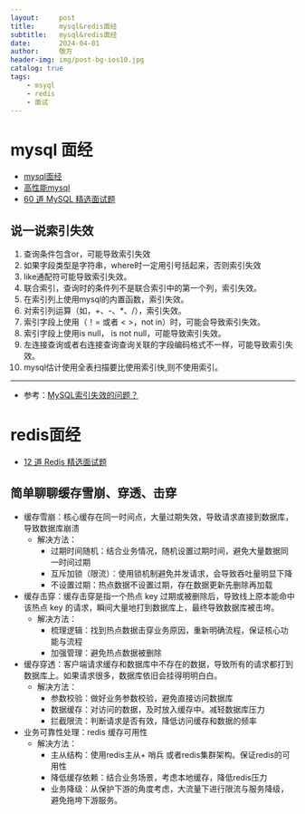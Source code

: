 ```yaml
---
layout:     post
title:      mysql&redis面经
subtitle:   mysql&redis面经
date:       2024-04-01
author:     敬方
header-img: img/post-bg-ios10.jpg
catalog: true
tags:
    - msyql
    - redis
    - 面试
---
```


# mysql 面经
- [mysql面经](https://wangpengcheng.github.io/2019/12/17/baidu_interview_prepare/#6-%E6%95%B0%E6%8D%AE%E5%BA%93)
- [高性能mysql](https://wangpengcheng.github.io/2019/12/27/hight_performance_mysql/)
- [60 道 MySQL 精选面试题](https://javabetter.cn/interview/mysql-60.html)



## 说一说索引失效

1. 查询条件包含or，可能导致索引失效
2. 如果字段类型是字符串，where时一定用引号括起来，否则索引失效
3. like通配符可能导致索引失效。
4. 联合索引，查询时的条件列不是联合索引中的第一个列，索引失效。
5. 在索引列上使用mysql的内置函数，索引失效。
6. 对索引列运算（如，+、-、*、/），索引失效。
7. 索引字段上使用（！= 或者 < >，not in）时，可能会导致索引失效。
8. 索引字段上使用is null， is not null，可能导致索引失效。
9. 左连接查询或者右连接查询查询关联的字段编码格式不一样，可能导致索引失效。
10. mysql估计使用全表扫描要比使用索引快,则不使用索引。

___

- 参考：[MySQL索引失效的问题？](https://juejin.cn/post/7110782362778075143)

# redis面经

- [12 道 Redis 精选面试题](https://javabetter.cn/interview/redis-12.html)



## 简单聊聊缓存雪崩、穿透、击穿

- 缓存雪崩：核心缓存在同一时间点，大量过期失效，导致请求直接到数据库，导致数据库崩溃
    - 解决方法：
        - 过期时间随机：结合业务情况，随机设置过期时间，避免大量数据同一时间过期
        - 互斥加锁（限流）：使用锁机制避免并发请求，会导致吞吐量明显下降
        - 不设置过期：热点数据不设置过期，存在数据更新先删除再加载
- 缓存击穿：缓存击穿是指一个热点 key 过期或被删除后，导致线上原本能命中该热点 key 的请求，瞬间大量地打到数据库上，最终导致数据库被击垮。
    - 解决方法：
        - 梳理逻辑：找到热点数据击穿业务原因，重新明确流程，保证核心功能与流程
        - 加强管理：避免热点数据被删除
- 缓存穿透：客户端请求缓存和数据库中不存在的数据，导致所有的请求都打到数据库上。如果请求很多，数据库依旧会挂得明明白白。
    - 解决方法：
        - 参数校验：做好业务参数校验，避免直接访问数据库
        - 数据缓存：对访问的数据，及时放入缓存中。减轻数据库压力
        - 拦截限流：判断请求是否有效，降低访问缓存和数据的频率
- 业务可靠性处理：redis 缓存可用性
    - 解决方法：
        - 主从结构：使用redis主从+ 哨兵 或者redis集群架构。保证redis的可用性
        - 降低缓存依赖：结合业务场景，考虑本地缓存，降低redis压力
        - 业务降级：从保护下游的角度考虑，大流量下进行限流与服务降级，避免拖垮下游服务。